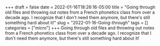 +++draft = falsedate = 2022-01-16T18:26:16-05:00title = "Going through old files and throwing out notes from a French phonetics class from over a decade ago. I recognize that I don't need them anymore, but there's still something hard about it!"slug = "2022-01-16-Going-through"tags = []categories = ["micro"]+++Going through old files and throwing out notes from a French phonetics class from over a decade ago. I recognize that I don't need them anymore, but there's still something hard about it!
